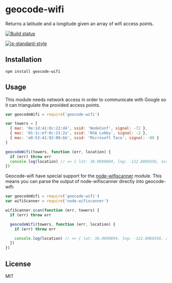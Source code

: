 # geocode-wifi

Returns a latitude and a longitude given an array of wifi access points.

[![Build status](https://travis-ci.org/watson/geocode-wifi.svg?branch=master)](https://travis-ci.org/watson/geocode-wifi)

[![js-standard-style](https://raw.githubusercontent.com/feross/standard/master/badge.png)](https://github.com/feross/standard)

## Installation

```
npm install geocode-wifi
```

## Usage

This module needs network access in order to communicate with Google so
it can triangulate the provided access points.

```js
var geocodeWifi = require('geocode-wifi')

var towers = [
  { mac: '0e:1d:41:0c:22:d4', ssid: 'NodeConf', signal: -72 },
  { mac: '01:1c:ef:0c:21:2a', ssid: 'NSA Lobby', signal: -2 },
  { mac: 'e0:53:41:92:00:bb', ssid: 'Microsoft Taco', signal: -89 }
]

geocodeWifi(towers, function (err, location) {
  if (err) throw err
  console.log(location) // => { lat: 38.0690894, lng: -122.8069356, accuracy: 42 }
})
```

Geocode-wifi have special support for the
[node-wifiscanner](https://github.com/mauricesvay/node-wifiscanner)
module. This means you can parse the output of node-wifiscanner directly
into geocode-wifi:

```js
var geocodeWifi = require('geocode-wifi')
var wifiScanner = require('node-wifiscanner')

wifiScanner.scan(function (err, towers) {
  if (err) throw err

  geocodeWifi(towers, function (err, location) {
    if (err) throw err

    console.log(location) // => { lat: 38.0690894, lng: -122.8069356, accuracy: 42 }
  })
})
```

## License

MIT

